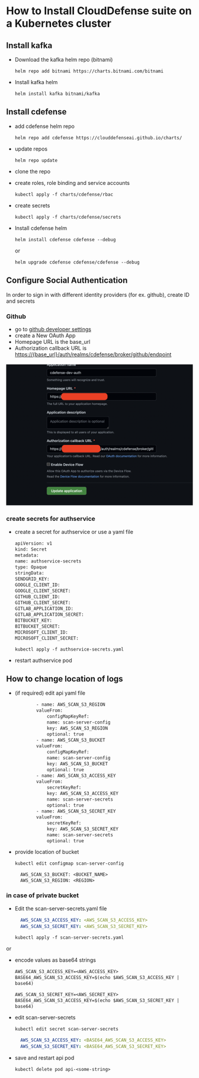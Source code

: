 # How to Install CloudDefense suite on a Kubernetes cluster

## Install kafka

- Download the kafka helm repo (bitnami)

    ```
    helm repo add bitnami https://charts.bitnami.com/bitnami
    ```

- Install kafka helm

    ```
    helm install kafka bitnami/kafka
    ```

## Install cdefense

- add cdefense helm repo

    ```
    helm repo add cdefense https://clouddefenseai.github.io/charts/  
    ```

- update repos

    ```
    helm repo update
    ```

- clone the repo
- create roles, role binding and service accounts

    ```
    kubectl apply -f charts/cdefense/rbac
    ```

- create secrets

    ```
    kubectl apply -f charts/cdefense/secrets
    ```

- Install cdefense helm

    ```
    helm install cdefense cdefense --debug
    ```

    or

    ```
    helm upgrade cdefense cdefense/cdefense --debug
    ```

## Configure Social Authentication

In order to sign in with different identity providers (for ex. github), create ID and secrets

### Github

- go to [github developer settings](https://github.com/settings/developers)
- create a New OAuth App
- Homepage URL is the base_url
- Authorization callback URL is <https://{base_url}/auth/realms/cdefense/broker/github/endpoint>

![](/images/github-auth.png)

### create secrets for authservice

- create a secret for authservice or use a yaml file

    ```
    apiVersion: v1
    kind: Secret
    metadata:
    name: authservice-secrets
    type: Opaque
    stringData:
    SENDGRID_KEY: 
    GOOGLE_CLIENT_ID: 
    GOOGLE_CLIENT_SECRET: 
    GITHUB_CLIENT_ID: 
    GITHUB_CLIENT_SECRET: 
    GITLAB_APPLICATION_ID: 
    GITLAB_APPLICATION_SECRET: 
    BITBUCKET_KEY: 
    BITBUCKET_SECRET: 
    MICROSOFT_CLIENT_ID: 
    MICROSOFT_CLIENT_SECRET: 
    ```

    ```
    kubectl apply -f authservice-secrets.yaml
    ```

- restart authservice pod

## How to change location of logs

- (if required) edit api yaml file

    ```
            - name: AWS_SCAN_S3_REGION
            valueFrom:
                configMapKeyRef:
                name: scan-server-config
                key: AWS_SCAN_S3_REGION
                optional: true
            - name: AWS_SCAN_S3_BUCKET
            valueFrom:
                configMapKeyRef:
                name: scan-server-config
                key: AWS_SCAN_S3_BUCKET
                optional: true
            - name: AWS_SCAN_S3_ACCESS_KEY
            valueFrom:
                secretKeyRef:
                key: AWS_SCAN_S3_ACCESS_KEY
                name: scan-server-secrets
                optional: true
            - name: AWS_SCAN_S3_SECRET_KEY
            valueFrom:
                secretKeyRef:
                key: AWS_SCAN_S3_SECRET_KEY
                name: scan-server-secrets
                optional: true
    ```

- provide location of bucket

  ```
  kubectl edit configmap scan-server-config
  ```

  ```
    AWS_SCAN_S3_BUCKET: <BUCKET_NAME>
    AWS_SCAN_S3_REGION: <REGION>
  ```

### in case of private bucket

- Edit the scan-server-secrets.yaml file

  ```yaml
    AWS_SCAN_S3_ACCESS_KEY: <AWS_SCAN_S3_ACCESS_KEY>
    AWS_SCAN_S3_SECRET_KEY: <AWS_SCAN_S3_SECRET_KEY>
  ```

  ```
  kubectl apply -f scan-server-secrets.yaml
  ```

or

- encode values as base64 strings

  ```
  AWS_SCAN_S3_ACCESS_KEY=<AWS_ACCESS_KEY>
  BASE64_AWS_SCAN_S3_ACCESS_KEY=$(echo $AWS_SCAN_S3_ACCESS_KEY | base64)
  ```

  ```
  AWS_SCAN_S3_SECRET_KEY=<AWS_SECRET_KEY>
  BASE64_AWS_SCAN_S3_ACCESS_KEY=$(echo $AWS_SCAN_S3_SECRET_KEY | base64)
  ```

- edit scan-server-secrets

  ```
  kubectl edit secret scan-server-secrets
  ```

  ```yaml
    AWS_SCAN_S3_ACCESS_KEY: <BASE64_AWS_SCAN_S3_ACCESS_KEY>
    AWS_SCAN_S3_SECRET_KEY: <BASE64_AWS_SCAN_S3_SECRET_KEY>
  ```

- save and restart api pod

  ```
  kubectl delete pod api-<some-string>
  ```
